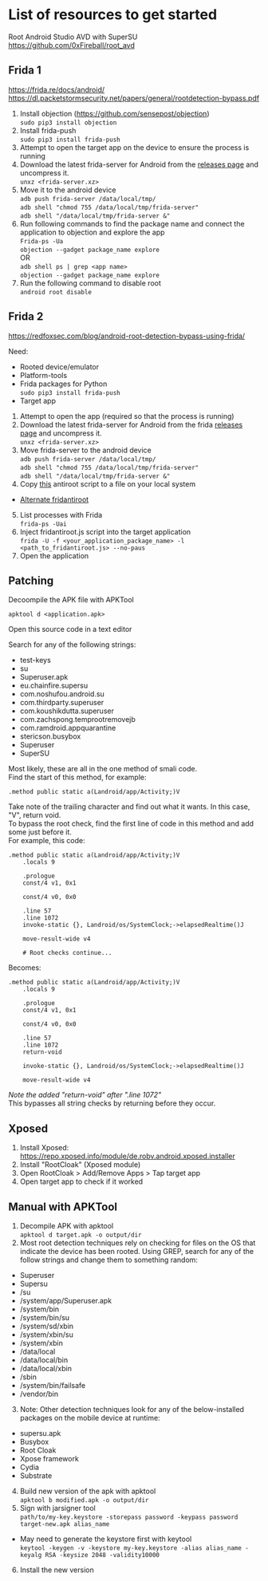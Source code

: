 
# List of resources to get started

Root Android Studio AVD with SuperSU  
<https://github.com/0xFireball/root_avd>  

## Frida 1

<https://frida.re/docs/android/>  
<https://dl.packetstormsecurity.net/papers/general/rootdetection-bypass.pdf>  

1. Install objection (<https://github.com/sensepost/objection>)  
`sudo pip3 install objection`  
2. Install frida-push  
`sudo pip3 install frida-push`  
3. Attempt to open the target app on the device to ensure the process is running  
4. Download the latest frida-server for Android from the [releases page](https://github.com/frida/frida/releases) and uncompress it.  
`unxz <frida-server.xz>`  
5. Move it to the android device  
`adb push frida-server /data/local/tmp/`  
`adb shell "chmod 755 /data/local/tmp/frida-server"`  
`adb shell "/data/local/tmp/frida-server &"`  
6. Run following commands to find the package name and connect the application to objection and explore the app  
`Frida-ps -Ua`  
`objection --gadget package_name explore`  
OR  
`adb shell ps | grep <app name>`  
`objection --gadget package_name explore`  
6. Run the following command to disable root  
`android root disable`  

## Frida 2

<https://redfoxsec.com/blog/android-root-detection-bypass-using-frida/>  

Need:  
- Rooted device/emulator
- Platform-tools
- Frida packages for Python  
`sudo pip3 install frida-push`  
- Target app

1. Attempt to open the app (required so that the process is running)
2. Download the latest frida-server for Android from the frida [releases page](https://github.com/frida/frida/releases) and uncompress it.  
`unxz <frida-server.xz>`  
3. Move frida-server to the android device  
`adb push frida-server /data/local/tmp/`  
`adb shell "chmod 755 /data/local/tmp/frida-server"`  
`adb shell "/data/local/tmp/frida-server &"`  
4. Copy [this](https://codeshare.frida.re/@dzonerzy/fridantiroot/) antiroot script to a file on your local system  
- [Alternate fridantiroot](https://gist.github.com/pich4ya/0b2a8592d3c8d5df9c34b8d185d2ea35)  
5. List processes with Frida  
`frida-ps -Uai`  
6. Inject fridantiroot.js script into the target application  
`frida -U -f <your_application_package_name> -l <path_to_fridantiroot.js> --no-paus`  
7. Open the application

## Patching

Decoompile the APK file with APKTool  

`apktool d <application.apk>`  

Open this source code in a text editor  

Search for any of the following strings:  

- test-keys
- su
- Superuser.apk
- eu.chainfire.supersu
- com.noshufou.android.su
- com.thirdparty.superuser
- com.koushikdutta.superuser
- com.zachspong.temprootremovejb
- com.ramdroid.appquarantine
- stericson.busybox
- Superuser
- SuperSU

Most likely, these are all in the one method of smali code.  
Find the start of this method, for example:  

`.method public static a(Landroid/app/Activity;)V`  

Take note of the trailing character and find out what it wants. In this case, "V", return void.  
To bypass the root check, find the first line of code in this method and add some just before it.  
For example, this code:  

```smali
.method public static a(Landroid/app/Activity;)V
    .locals 9

    .prologue
    const/4 v1, 0x1

    const/4 v0, 0x0

    .line 57
    .line 1072
    invoke-static {}, Landroid/os/SystemClock;->elapsedRealtime()J

    move-result-wide v4
    
    # Root checks continue...
```

Becomes:  

```smali
.method public static a(Landroid/app/Activity;)V
    .locals 9

    .prologue
    const/4 v1, 0x1

    const/4 v0, 0x0

    .line 57
    .line 1072
    return-void

    invoke-static {}, Landroid/os/SystemClock;->elapsedRealtime()J

    move-result-wide v4
```

*Note the added "return-void" after ".line 1072"*  
This bypasses all string checks by returning before they occur.  

## Xposed

1. Install Xposed:  
<https://repo.xposed.info/module/de.robv.android.xposed.installer>  
2. Install "RootCloak" (Xposed module)
3. Open RootCloak > Add/Remove Apps > Tap target app
4. Open target app to check if it worked

## Manual with APKTool

1. Decompile APK with apktool  
`apktool d target.apk -o output/dir`  
2. Most root detection techniques rely on checking for files on the OS that indicate the device has been rooted. Using GREP, search for any of the follow strings and change them to something random:
- Superuser
- Supersu
- /su
- /system/app/Superuser.apk
- /system/bin
- /system/bin/su
- /system/sd/xbin
- /system/xbin/su
- /system/xbin
- /data/local
- /data/local/bin
- /data/local/xbin
- /sbin
- /system/bin/failsafe
- /vendor/bin
3. Note: Other detection techniques look for any of the below-installed packages on the mobile device at runtime:
- supersu.apk
- Busybox
- Root Cloak
- Xpose framework
- Cydia
- Substrate
4. Build new version of the apk with apktool  
`apktool b modified.apk -o output/dir`  
5. Sign with jarsigner tool  
`path/to/my-key.keystore -storepass password -keypass password target-new.apk alias_name`  
- May need to generate the keystore first with keytool  
`keytool -keygen -v -keystore my-key.keystore -alias alias_name -keyalg RSA -keysize 2048 -validity10000`  
6. Install the new version

